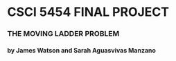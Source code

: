 # CSCI 5454 FINAL PROJECT
### THE MOVING LADDER PROBLEM
#### by James Watson and Sarah Aguasvivas Manzano
